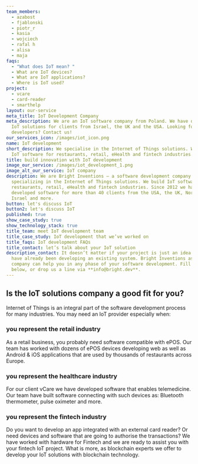 ```yaml
---
team_members:
  - azabost
  - fjablonski
  - piotr_r
  - kasia
  - wojciech
  - rafal h
  - alisa
  - maja
faqs:
  - "What does IoT mean? "
  - What are IoT devices?
  - What are IoT applications?
  - Where is IoT used?
project:
  - vcare
  - card-reader
  - smarthelp
layout: our-service
meta_title: IoT Development Company
meta_description: We are an IoT software company from Poland. We have developed
  IoT solutions for clients from Israel, the UK and the USA. Looking for IoT
  developers? Contact us!
our_services_icon: /images/iot_icon.png
name: IoT development
short_description: We specialise in the Internet of Things solutions. We build
  IoT software for restaurants, retail, eHealth and fintech industries.
title: build innovation with IoT development
image_our_service: /images/iot_development_1.png
image_alt_our_service: IoT company
description: We are Bright Inventions – a software development company
  specializing in the Internet of Things solutions. We build IoT software for
  restaurants, retail, eHealth and fintech industries. Since 2012 we have
  developed software for more than 40 clients from the USA, the UK, Norway,
  Israel and more.
button: let's discuss IoT
button2: let's discuss IoT
published: true
show_case_study: true
show_technology_stack: true
title_team: meet IoT development team
title_case_study: IoT development that we’ve worked on
title_faqs: IoT development FAQs
title_contact: let’s talk about your IoT solution
description_contact: It doesn’t matter if your project is just an idea or you
  have already been developing an existing system. Bright Inventions as an IoT
  company can help you in any phase of your software development. Fill the form
  below, or drop us a line via **info@bright.dev**.
---
```

## Is the IoT solutions company a good fit for you?

Internet of Things is an integral part of the software development process for many industries. You may need an IoT provider especially when:

### you represent the retail industry

As a retail business, you probably need software compatible with ePOS. Our team has worked with dozens of ePOS devices developing web as well as  Android & iOS applications that are used by thousands of restaurants across Europe.

### you represent the healthcare industry

For our client vCare we have developed software that enables telemedicine. Our team have built software connecting with such devices as: Bluetooth thermometer, pulse oximeter and more.

### you represent the fintech industry

Do you want to develop an app integrated with an external card reader? Or need devices and software that are going to authorise the transactions? We have worked with hardware for Fintech and we are ready to assist you with your fintech IoT project. What is more, as blockchain experts we offer to develop your IoT solutions with blockchain technology.